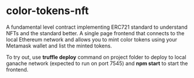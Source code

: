# color-tokens-nft
A fundamental level contract implementing ERC721 standard to understand NFTs and the standard better. A single page frontend that connects to the local Ethereum network and allows you to mint color tokens using your Metamask wallet and list the minted tokens.

To try out, use **truffle deploy** command on project folder to deploy to local ganache network (expected to run on port 7545) and **npm start** to start the frontend. 
